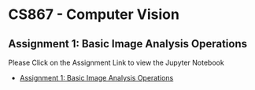 # CS867 - Computer Vision
## Assignment 1: Basic Image Analysis Operations

Please Click on the Assignment Link to view the Jupyter Notebook
- [Assignment 1: Basic Image Analysis Operations](https://nbviewer.jupyter.org/github/UsamaShami11/CS867-Assignment-1/blob/main/Assignment_1.ipynb)
